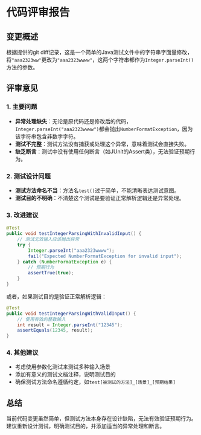 # 代码评审报告

## 变更概述
根据提供的git diff记录，这是一个简单的Java测试文件中的字符串字面量修改，将`"aaa2323ww"`更改为`"aaa2323wwww"`，这两个字符串都作为`Integer.parseInt()`方法的参数。

## 评审意见

### 1. 主要问题
- **异常处理缺失**：无论是原代码还是修改后的代码，`Integer.parseInt("aaa2323wwww")`都会抛出`NumberFormatException`，因为该字符串包含非数字字符。
- **测试不完整**：测试方法没有捕获或处理这个异常，意味着测试会直接失败。
- **缺乏断言**：测试中没有使用任何断言（如JUnit的Assert类），无法验证预期行为。

### 2. 测试设计问题
- **测试方法命名不当**：方法名`test()`过于简单，不能清晰表达测试意图。
- **测试目的不明确**：不清楚这个测试是要验证正常解析逻辑还是异常处理。

### 3. 改进建议

```java
@Test
public void testIntegerParsingWithInvalidInput() {
    // 测试无效输入应该抛出异常
    try {
        Integer.parseInt("aaa2323wwww");
        fail("Expected NumberFormatException for invalid input");
    } catch (NumberFormatException e) {
        // 预期行为
        assertTrue(true);
    }
}
```

或者，如果测试目的是验证正常解析逻辑：

```java
@Test
public void testIntegerParsingWithValidInput() {
    // 使用有效的整数输入
    int result = Integer.parseInt("12345");
    assertEquals(12345, result);
}
```

### 4. 其他建议
- 考虑使用参数化测试来测试多种输入场景
- 添加有意义的测试文档注释，说明测试目的
- 确保测试方法命名遵循约定，如`test[被测试的方法]_[场景]_[预期结果]`

## 总结
当前代码变更虽然简单，但测试方法本身存在设计缺陷，无法有效验证预期行为。建议重新设计测试，明确测试目的，并添加适当的异常处理和断言。